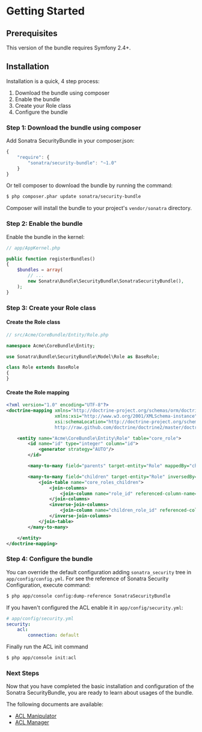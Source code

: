 Getting Started
===============

## Prerequisites

This version of the bundle requires Symfony 2.4+.

## Installation

Installation is a quick, 4 step process:

1. Download the bundle using composer
2. Enable the bundle
3. Create your Role class
4. Configure the bundle

### Step 1: Download the bundle using composer

Add Sonatra SecurityBundle in your composer.json:

```js
{
    "require": {
        "sonatra/security-bundle": "~1.0"
    }
}
```

Or tell composer to download the bundle by running the command:

```bash
$ php composer.phar update sonatra/security-bundle
```

Composer will install the bundle to your project's `vendor/sonatra` directory.

### Step 2: Enable the bundle

Enable the bundle in the kernel:

```php
// app/AppKernel.php

public function registerBundles()
{
    $bundles = array(
        // ...
        new Sonatra\Bundle\SecurityBundle\SonatraSecurityBundle(),
    );
}
```

### Step 3: Create your Role class

#### Create the Role class

``` php
// src/Acme/CoreBundle/Entity/Role.php

namespace Acme\CoreBundle\Entity;

use Sonatra\Bundle\SecurityBundle\Model\Role as BaseRole;

class Role extends BaseRole
{
}
```

#### Create the Role mapping

```xml
<?xml version="1.0" encoding="UTF-8"?>
<doctrine-mapping xmlns="http://doctrine-project.org/schemas/orm/doctrine-mapping"
                  xmlns:xsi="http://www.w3.org/2001/XMLSchema-instance"
                  xsi:schemaLocation="http://doctrine-project.org/schemas/orm/doctrine-mapping
                  http://raw.github.com/doctrine/doctrine2/master/doctrine-mapping.xsd">

    <entity name="Acme\CoreBundle\Entity\Role" table="core_role">
        <id name="id" type="integer" column="id">
            <generator strategy="AUTO"/>
        </id>

        <many-to-many field="parents" target-entity="Role" mappedBy="children" />

        <many-to-many field="children" target-entity="Role" inversedBy="parents">
            <join-table name="core_roles_children">
                <join-columns>
                    <join-column name="role_id" referenced-column-name="id" />
                </join-columns>
                <inverse-join-columns>
                    <join-column name="children_role_id" referenced-column-name="id" />
                </inverse-join-columns>
            </join-table>
        </many-to-many>

    </entity>
</doctrine-mapping>
```

### Step 4: Configure the bundle

You can override the default configuration adding `sonatra_security` tree in `app/config/config.yml`.
For see the reference of Sonatra Security Configuration, execute command:

```bash
$ php app/console config:dump-reference SonatraSecurityBundle 
```

If you haven't configured the ACL enable it in `app/config/security.yml`:

```yaml
# app/config/security.yml
security:
    acl:
        connection: default
```

Finally run the ACL init command

```bash
$ php app/console init:acl
```

### Next Steps

Now that you have completed the basic installation and configuration of the
Sonatra SecurityBundle, you are ready to learn about usages of the bundle.

The following documents are available:

- [ACL Manipulator](acl_manipulator.md)
- [ACL Manager](acl_manager.md)
